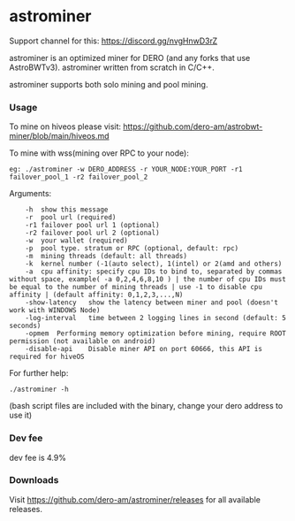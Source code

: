 # astrominer

Support channel for this: https://discord.gg/nvgHnwD3rZ

astrominer is an optimized miner for DERO (and any forks that use AstroBWTv3). astrominer written from scratch in C/C++.

astrominer supports both solo mining and pool mining.

### Usage ###
To mine on hiveos please visit: https://github.com/dero-am/astrobwt-miner/blob/main/hiveos.md


To mine with wss(mining over RPC to your node):
```
eg: ./astrominer -w DERO_ADDRESS -r YOUR_NODE:YOUR_PORT -r1 failover_pool_1 -r2 failover_pool_2
```
Arguments:
```
	-h	show this message
	-r	pool url (required)
	-r1	failover pool url 1 (optional)
	-r2	failover pool url 2 (optional)
	-w	your wallet (required)
	-p	pool type. stratum or RPC (optional, default: rpc)
	-m	mining threads (default: all threads)
	-k	kernel number (-1(auto select), 1(intel) or 2(amd and others)
	-a	cpu affinity: specify cpu IDs to bind to, separated by commas without space, example( -a 0,2,4,6,8,10 ) | the number of cpu IDs must be equal to the number of mining threads | use -1 to disable cpu affinity | (default affinity: 0,1,2,3,...,N) 
	-show-latency	show the latency between miner and pool (doesn't work with WINDOWS Node) 
	-log-interval	time between 2 logging lines in second (default: 5 seconds) 
	-opmem	Performing memory optimization before mining, require ROOT permission (not available on android) 
	-disable-api	Disable miner API on port 60666, this API is required for hiveOS
```

For further help:

```
./astrominer -h
```

(bash script files are included with the binary, change your dero address to use it)

### Dev fee ###
dev fee is 4.9%

### Downloads ###
Visit https://github.com/dero-am/astrominer/releases for all available releases.
